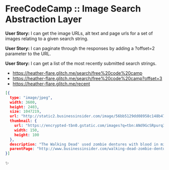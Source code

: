 # FreeCodeCamp :: Image Search Abstraction Layer  

**User Story:** I can get the image URLs, alt text and page urls for a set of images relating to a given search string.  
  
**User Story:** I can paginate through the responses by adding a ?offset=2 parameter to the URL.  
  
**User Story:** I can get a list of the most recently submitted search strings.  
* <https://heather-flare.glitch.me/search/free%20code%20camp>  
* <https://heather-flare.glitch.me/search/free%20code%20camp?offset=3>  
* <https://heather-flare.glitch.me/recent>

```JSON
[{
  type: "image/jpeg",
  width: 3600,
  height: 2403,
  size: 1047219,
  url: "http://static2.businessinsider.com/image/56bb5129dd08958c148b470a-3600-2403/the-walking-dead-zombies.jpg",
  thumbnail: {
    url: "https://encrypted-tbn0.gstatic.com/images?q=tbn:ANd9GcSRpurq3kfA3kvVA62f595fiaaPoZro8bKfxGDug__6X5Q0iqRtQLpR8pqf",
    width: 150,
    height: 100
  },
  description: "The Walking Dead' used zombie dentures with blood in mid-season ...",
  parentPage: "http://www.businessinsider.com/walking-dead-zombie-dentures-mid-season-premiere-2016-2"
}]
```
:sparkles: